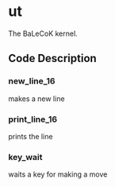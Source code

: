 # ut
The BaLeCoK kernel. 
## Code Description
### new_line_16
makes a new line
### print_line_16
prints the line 
### key_wait
waits a key for making a move
